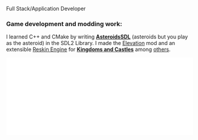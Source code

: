 Full Stack/Application Developer


### Game development and modding work:

I learned C++ and CMake by writing **[AsteroidsSDL](https://github.com/DaDevFox/AsteroidsSDL2)** (asteroids but you play as the asteroid) in the SDL2 Library. I made the [Elevation](https://github.com/DaDevFox/KCMod_Elevation) mod and an extensible [Reskin Engine](https://github.com/DaDevFox/KC_ReskinEngine) for **[Kingdoms and Castles](https://store.steampowered.com/app/569480/Kingdoms_and_Castles/)** among [others](https://github.com/DaDevFox/KCMods). 

<!--![code](./metrics.plugin.code.svg)-->
![calendar](./metrics.plugin.isocalendar.svg)



<!--
**DaDevFox/DaDevFox** is a ✨ _special_ ✨ repository because its `README.md` (this file) appears on your GitHub profile.

Here are some ideas to get you started:

- 🔭 I’m currently working on ...
- 🌱 I’m currently learning ...
- 👯 I’m looking to collaborate on ...
- 🤔 I’m looking for help with ...
- 💬 Ask me about ...
- 📫 How to reach me: ...
- 😄 Pronouns: ...
- ⚡ Fun fact: ...
-->
